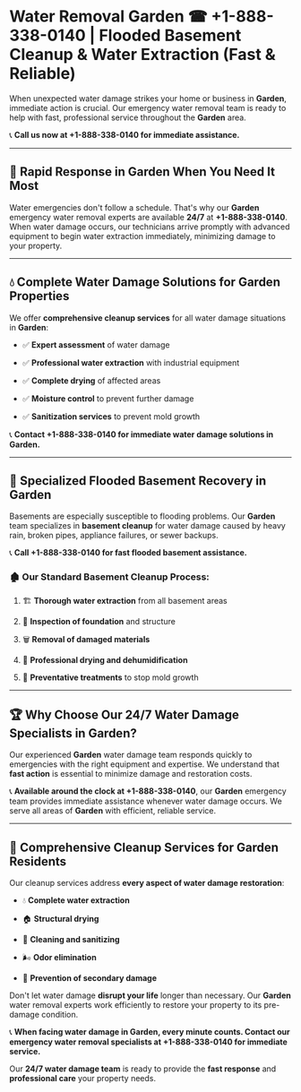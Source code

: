 # Water Removal Garden ☎ +1-888-338-0140 | Flooded Basement Cleanup & Water Extraction (Fast & Reliable)

When unexpected water damage strikes your home or business in **Garden**, immediate action is crucial. Our emergency water removal team is ready to help with fast, professional service throughout the **Garden** area. 

📞 **Call us now at +1-888-338-0140 for immediate assistance.**
---
## 🚀 Rapid Response in Garden When You Need It Most
Water emergencies don't follow a schedule. That's why our **Garden** emergency water removal experts are available **24/7** at **+1-888-338-0140**. When water damage occurs, our technicians arrive promptly with advanced equipment to begin water extraction immediately, minimizing damage to your property.
---
## 💧 Complete Water Damage Solutions for Garden Properties
We offer **comprehensive cleanup services** for all water damage situations in **Garden**:
- ✅ **Expert assessment** of water damage  
- ✅ **Professional water extraction** with industrial equipment  
- ✅ **Complete drying** of affected areas  
- ✅ **Moisture control** to prevent further damage  
- ✅ **Sanitization services** to prevent mold growth  
📞 **Contact +1-888-338-0140 for immediate water damage solutions in Garden.**
---
## 🌊 Specialized Flooded Basement Recovery in Garden
Basements are especially susceptible to flooding problems. Our **Garden** team specializes in **basement cleanup** for water damage caused by heavy rain, broken pipes, appliance failures, or sewer backups. 
📞 **Call +1-888-338-0140 for fast flooded basement assistance.**
### 🏚️ Our Standard Basement Cleanup Process:
1. 🏗️ **Thorough water extraction** from all basement areas  
2. 🔎 **Inspection of foundation** and structure  
3. 🗑️ **Removal of damaged materials**  
4. 💨 **Professional drying and dehumidification**  
5. 🚫 **Preventative treatments** to stop mold growth  
---
## 🏆 Why Choose Our 24/7 Water Damage Specialists in Garden?
Our experienced **Garden** water damage team responds quickly to emergencies with the right equipment and expertise. We understand that **fast action** is essential to minimize damage and restoration costs.
📞 **Available around the clock at +1-888-338-0140**, our **Garden** emergency team provides immediate assistance whenever water damage occurs. We serve all areas of **Garden** with efficient, reliable service.
---
## 🧹 Comprehensive Cleanup Services for Garden Residents
Our cleanup services address **every aspect of water damage restoration**:
- 💧 **Complete water extraction**  
- 🏠 **Structural drying**  
- 🧼 **Cleaning and sanitizing**  
- 🌬️ **Odor elimination**  
- 🚫 **Prevention of secondary damage**  
Don't let water damage **disrupt your life** longer than necessary. Our **Garden** water removal experts work efficiently to restore your property to its pre-damage condition.
📞 **When facing water damage in Garden, every minute counts. Contact our emergency water removal specialists at +1-888-338-0140 for immediate service.**
Our **24/7 water damage team** is ready to provide the **fast response** and **professional care** your property needs.
